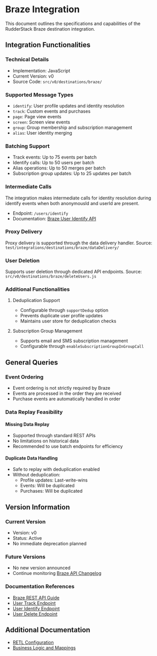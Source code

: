 # Braze Integration

This document outlines the specifications and capabilities of the RudderStack Braze destination integration.

## Integration Functionalities

### Technical Details
- Implementation: JavaScript
- Current Version: v0
- Source Code: `src/v0/destinations/braze/`

### Supported Message Types
- `identify`: User profile updates and identity resolution
- `track`: Custom events and purchases
- `page`: Page view events
- `screen`: Screen view events
- `group`: Group membership and subscription management
- `alias`: User identity merging

### Batching Support
- Track events: Up to 75 events per batch
- Identify calls: Up to 50 users per batch
- Alias operations: Up to 50 merges per batch
- Subscription group updates: Up to 25 updates per batch

### Intermediate Calls
The integration makes intermediate calls for identity resolution during identify events when both anonymousId and userId are present.
- Endpoint: `/users/identify`
- Documentation: [Braze User Identify API](https://www.braze.com/docs/api/endpoints/user_data/post_user_identify/)

### Proxy Delivery
Proxy delivery is supported through the data delivery handler.
Source: `test/integrations/destinations/braze/dataDelivery/`

### User Deletion
Supports user deletion through dedicated API endpoints.
Source: `src/v0/destinations/braze/deleteUsers.js`

### Additional Functionalities
1. Deduplication Support
   - Configurable through `supportDedup` option
   - Prevents duplicate user profile updates
   - Maintains user store for deduplication checks

2. Subscription Group Management
   - Supports email and SMS subscription management
   - Configurable through `enableSubscriptionGroupInGroupCall`

## General Queries

### Event Ordering
- Event ordering is not strictly required by Braze
- Events are processed in the order they are received
- Purchase events are automatically handled in order

### Data Replay Feasibility

#### Missing Data Replay
- Supported through standard REST APIs
- No limitations on historical data
- Recommended to use batch endpoints for efficiency

#### Duplicate Data Handling
- Safe to replay with deduplication enabled
- Without deduplication:
  - Profile updates: Last-write-wins
  - Events: Will be duplicated
  - Purchases: Will be duplicated

## Version Information

### Current Version
- Version: v0
- Status: Active
- No immediate deprecation planned

### Future Versions
- No new version announced
- Continue monitoring [Braze API Changelog](https://www.braze.com/docs/api/api_changelog/)

### Documentation References
- [Braze REST API Guide](https://www.braze.com/docs/api/basics/)
- [User Track Endpoint](https://www.braze.com/docs/api/endpoints/user_data/post_user_track/)
- [User Identify Endpoint](https://www.braze.com/docs/api/endpoints/user_data/post_user_identify/)
- [User Delete Endpoint](https://www.braze.com/docs/api/endpoints/user_data/post_user_delete/)

## Additional Documentation
- [RETL Configuration](docs/retl.md)
- [Business Logic and Mappings](docs/businesslogic.md)